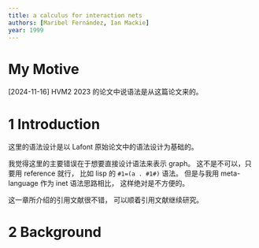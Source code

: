 ```yaml
---
title: a calculus for interaction nets
authors: [Maribel Fernández, Ian Mackie]
year: 1999
---
```


# My Motive

[2024-11-16]
HVM2 2023 的论文中说语法是从这篇论文来的。

# 1 Introduction

这里的语法设计是以 Lafont 原始论文中的语法设计为基础的。

我觉得这里的主要错误在于想要直接设计语法来表示 graph。
这不是不可以，只要用 reference 就行，
比如 lisp 的 `#1=(a . #1#)` 语法。
但是与我用 meta-language 作为 inet 语法思路相比，
这样绝对是不方便的。

这一章所介绍的引用文献很不错，
可以顺着引用文献继续研究。

# 2 Background
